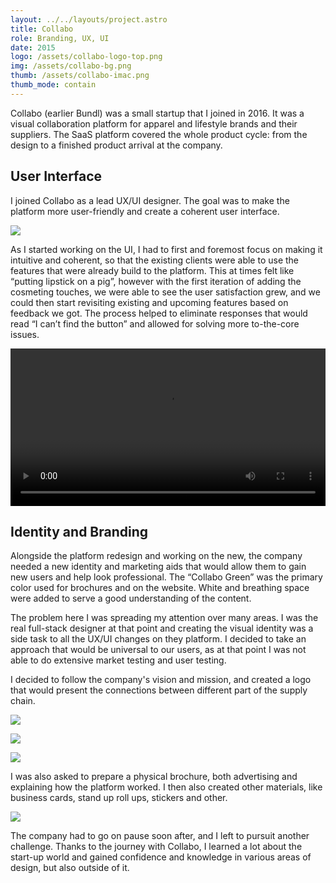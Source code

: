```yaml
---
layout: ../../layouts/project.astro
title: Collabo
role: Branding, UX, UI
date: 2015
logo: /assets/collabo-logo-top.png
img: /assets/collabo-bg.png
thumb: /assets/collabo-imac.png
thumb_mode: contain
---
```


Collabo (earlier Bundl) was a small startup that I joined in 2016. It was a
visual collaboration platform for apparel and lifestyle brands and their
suppliers. The SaaS platform covered the whole product cycle: from the design to
a finished product arrival at the company.

## User Interface

I joined Collabo as a lead UX/UI designer. The goal was to make the platform
more user-friendly and create a coherent user interface.

![](/assets/collabo-imac.png)

As I started working on the UI, I had to first and foremost focus on making it
intuitive and coherent, so that the existing clients were able to use the
features that were already build to the platform. This at times felt like
“putting lipstick on a pig”, however with the first iteration of adding the
cosmeting touches, we were able to see the user satisfaction grew, and we could
then start revisiting existing and upcoming features based on feedback we got.
The process helped to eliminate responses that would read “I can’t find the
button” and allowed for solving more to-the-core issues.

<video autoplay loop playsinline src="/assets/video.mp4" width="100%">
    <source src="/assets/video.mp4" type="video/mp4">
    <source src="/assets/video.webm" type="video/ogg">
</video>

## Identity and Branding

Alongside the platform redesign and working on the new, the company needed a new
identity and marketing aids that would allow them to gain new users and help
look professional. The “Collabo Green” was the primary color used for brochures
and on the website. White and breathing space were added to serve a good
understanding of the content.

The problem here I was spreading my attention over many areas. I was the real
full-stack designer at that point and creating the visual identity was a side
task to all the UX/UI changes on they platform. I decided to take an approach
that would be universal to our users, as at that point I was not able to do
extensive market testing and user testing.

I decided to follow the company's vision and mission, and created a logo that
would present the connections between different part of the supply chain.

![](/assets/collabo-colors.png)

![](/assets/collabo-logo.png)

![](/assets/callabo-icons.png)

I was also asked to prepare a physical brochure, both advertising and explaining
how the platform worked. I then also created other materials, like business
cards, stand up roll ups, stickers and other.

![](/assets/collabo-promo.png)

The company had to go on pause soon after, and I left to pursuit another
challenge. Thanks to the journey with Collabo, I learned a lot about the
start-up world and gained confidence and knowledge in various areas of design,
but also outside of it.
